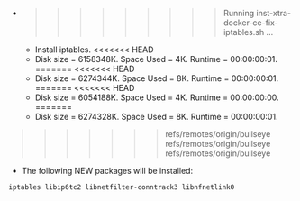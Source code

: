 * >>>>>>>>> Running inst-xtra-docker-ce-fix-iptables.sh ...
  * Install iptables.
<<<<<<< HEAD
  * Disk size = 6158348K. Space Used = 4K. Runtime = 00:00:00:01.
=======
<<<<<<< HEAD
  * Disk size = 6274344K. Space Used = 8K. Runtime = 00:00:00:01.
=======
<<<<<<< HEAD
  * Disk size = 6054188K. Space Used = 4K. Runtime = 00:00:00:00.
=======
  * Disk size = 6274328K. Space Used = 8K. Runtime = 00:00:00:01.
>>>>>>> refs/remotes/origin/bullseye
>>>>>>> refs/remotes/origin/bullseye
>>>>>>> refs/remotes/origin/bullseye
  * The following NEW packages will be installed:
  ```bash
iptables libip6tc2 libnetfilter-conntrack3 libnfnetlink0
  ```
